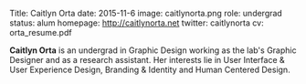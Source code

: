 Title: Caitlyn Orta
date: 2015-11-6
image: caitlynorta.png
role: undergrad
status: alum
homepage: http://caitlynorta.net
twitter: caitlynorta
cv: orta_resume.pdf

**Caitlyn Orta** is an undergrad in Graphic Design working as the lab's Graphic Designer and as a research assistant.
Her interests lie in User Interface & User Experience Design, Branding & Identity and Human Centered Design.
